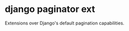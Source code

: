 django paginator ext
====================

Extensions over Django's default pagination capabilities.

